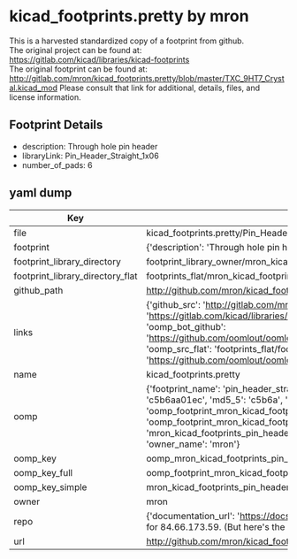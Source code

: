 # kicad_footprints.pretty by mron  
This is a harvested standardized copy of a footprint from github.  
The original project can be found at:  
https://gitlab.com/kicad/libraries/kicad-footprints  
The original footprint can be found at:
http://gitlab.com/mron/kicad_footprints.pretty/blob/master/TXC_9HT7_Crystal.kicad_mod
Please consult that link for additional, details, files, and license information.  
## Footprint Details
* description: Through hole pin header  
* libraryLink: Pin_Header_Straight_1x06  
* number_of_pads: 6  
## yaml dump  
| Key | Value |  
| --- | --- |  
| file | kicad_footprints.pretty/Pin_Header_Straight_1x06.kicad_mod |  
| footprint | {'description': 'Through hole pin header', 'libraryLink': 'Pin_Header_Straight_1x06', 'number_of_pads': 6} |  
| footprint_library_directory | footprint_library_owner/mron_kicad_footprints.pretty |  
| footprint_library_directory_flat | footprints_flat/mron_kicad_footprints_pin_header_straight_1x06/working |  
| github_path | http://github.com/mron/kicad_footprints.pretty/blob/master/Pin_Header_Straight_1x06.kicad_mod |  
| links | {'github_src': 'http://gitlab.com/mron/kicad_footprints.pretty/blob/master/TXC_9HT7_Crystal.kicad_mod', 'github_src_repo': 'https://gitlab.com/kicad/libraries/kicad-footprints', 'oomp_bot': 'footprints/mron_kicad_footprints_pin_header_straight_1x06/working', 'oomp_bot_github': 'https://github.com/oomlout/oomlout_oomp_footprint_bot/tree/main/footprints/mron_kicad_footprints_pin_header_straight_1x06/working', 'oomp_src_flat': 'footprints_flat/footprints_flat/mron_kicad_footprints_pin_header_straight_1x06/working', 'oomp_src_flat_github': 'https://github.com/oomlout/oomlout_oomp_footprint_src/tree/main/footprints_flat/mron_kicad_footprints_pin_header_straight_1x06/working'} |  
| name | kicad_footprints.pretty |  
| oomp | {'footprint_name': 'pin_header_straight_1x06', 'library_name': 'kicad_footprints', 'md5': 'c5b6aa01ec271f0e59b223c3cf7207ea', 'md5_10': 'c5b6aa01ec', 'md5_5': 'c5b6a', 'md5_6': 'c5b6aa', 'oomp_key': 'oomp_mron_kicad_footprints_pin_header_straight_1x06', 'oomp_key_extra': 'oomp_footprint_mron_kicad_footprints_pin_header_straight_1x06', 'oomp_key_full': 'oomp_footprint_mron_kicad_footprints_pin_header_straight_1x06_c5b6aa', 'oomp_key_simple': 'mron_kicad_footprints_pin_header_straight_1x06', 'original_filename': 'kicad_footprints.pretty/Pin_Header_Straight_1x06.kicad_mod', 'owner_name': 'mron'} |  
| oomp_key | oomp_mron_kicad_footprints_pin_header_straight_1x06 |  
| oomp_key_full | oomp_footprint_mron_kicad_footprints_pin_header_straight_1x06 |  
| oomp_key_simple | mron_kicad_footprints_pin_header_straight_1x06 |  
| owner | mron |  
| repo | {'documentation_url': 'https://docs.github.com/rest/overview/resources-in-the-rest-api#rate-limiting', 'message': "API rate limit exceeded for 84.66.173.59. (But here's the good news: Authenticated requests get a higher rate limit. Check out the documentation for more details.)"} |  
| url | http://github.com/mron/kicad_footprints.pretty |  

